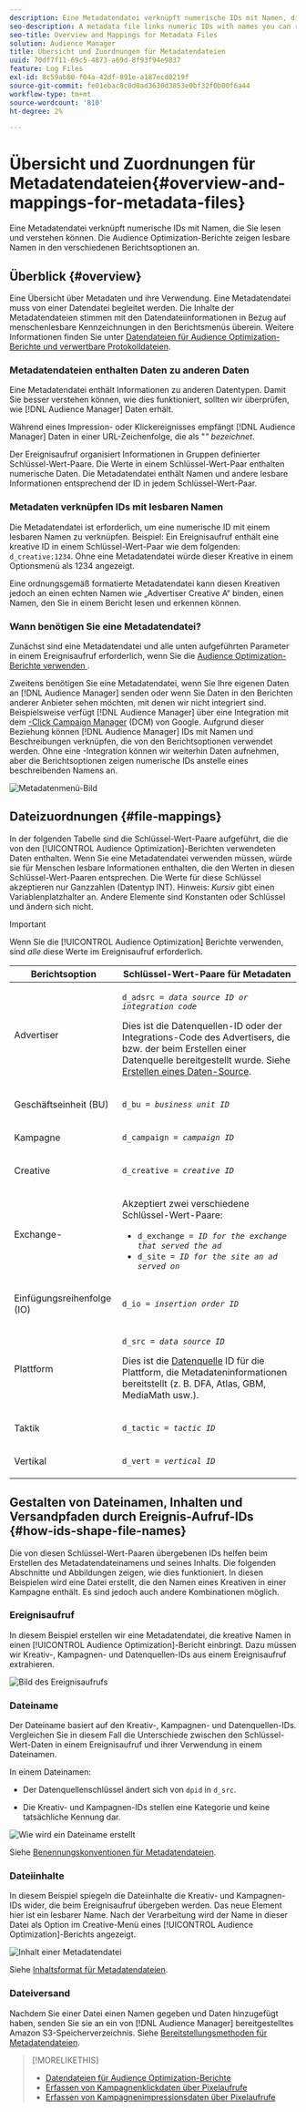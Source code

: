 ```yaml
---
description: Eine Metadatendatei verknüpft numerische IDs mit Namen, die Sie lesen und verstehen können. Die Audience Optimization-Berichte zeigen lesbare Namen in den verschiedenen Berichtsoptionen an.
seo-description: A metadata file links numeric IDs with names you can read and understand. The Audience Optimization reports display readable names in the various report options menus.
seo-title: Overview and Mappings for Metadata Files
solution: Audience Manager
title: Übersicht und Zuordnungen für Metadatendateien
uuid: 70df7f11-69c5-4873-a69d-8f93f94e9837
feature: Log Files
exl-id: 8c59ab80-f04a-42df-891e-a187ecd0219f
source-git-commit: fe01ebac8c0d0ad3630d3853e0bf32f0b00f6a44
workflow-type: tm+mt
source-wordcount: '810'
ht-degree: 2%

---
```


# Übersicht und Zuordnungen für Metadatendateien{#overview-and-mappings-for-metadata-files}

Eine Metadatendatei verknüpft numerische IDs mit Namen, die Sie lesen und verstehen können. Die Audience Optimization-Berichte zeigen lesbare Namen in den verschiedenen Berichtsoptionen an.

## Überblick {#overview}

Eine Übersicht über Metadaten und ihre Verwendung. Eine Metadatendatei muss von einer Datendatei begleitet werden. Die Inhalte der Metadatendateien stimmen mit den Datendateiinformationen in Bezug auf menschenlesbare Kennzeichnungen in den Berichtsmenüs überein. Weitere Informationen finden Sie unter [Datendateien für Audience Optimization-Berichte und verwertbare Protokolldateien](../../../reporting/audience-optimization-reports/metadata-files-intro/datafiles-intro.md).

### Metadatendateien enthalten Daten zu anderen Daten

Eine Metadatendatei enthält Informationen zu anderen Datentypen. Damit Sie besser verstehen können, wie dies funktioniert, sollten wir überprüfen, wie [!DNL Audience Manager] Daten erhält.

Während eines Impression- oder Klickereignisses empfängt [!DNL Audience Manager] Daten in einer URL-Zeichenfolge, die als &quot;*&quot; bezeichnet*.

Der Ereignisaufruf organisiert Informationen in Gruppen definierter Schlüssel-Wert-Paare. Die Werte in einem Schlüssel-Wert-Paar enthalten numerische Daten. Die Metadatendatei enthält Namen und andere lesbare Informationen entsprechend der ID in jedem Schlüssel-Wert-Paar.

### Metadaten verknüpfen IDs mit lesbaren Namen

Die Metadatendatei ist erforderlich, um eine numerische ID mit einem lesbaren Namen zu verknüpfen. Beispiel: Ein Ereignisaufruf enthält eine kreative ID in einem Schlüssel-Wert-Paar wie dem folgenden: `d_creative:1234`. Ohne eine Metadatendatei würde dieser Kreative in einem Optionsmenü als 1234 angezeigt.

Eine ordnungsgemäß formatierte Metadatendatei kann diesen Kreativen jedoch an einen echten Namen wie „Advertiser Creative A“ binden, einen Namen, den Sie in einem Bericht lesen und erkennen können.

### Wann benötigen Sie eine Metadatendatei?

Zunächst sind eine Metadatendatei und alle unten aufgeführten Parameter in einem Ereignisaufruf erforderlich, wenn Sie die [Audience Optimization-Berichte verwenden ](../../../reporting/audience-optimization-reports/audience-optimization-reports.md).

Zweitens benötigen Sie eine Metadatendatei, wenn Sie Ihre eigenen Daten an [!DNL Audience Manager] senden oder wenn Sie Daten in den Berichten anderer Anbieter sehen möchten, mit denen wir nicht integriert sind. Beispielsweise verfügt [!DNL Audience Manager] über eine Integration mit dem [-Click Campaign Manager](../../../reporting/audience-optimization-reports/aor-advertisers/import-dcm.md) (DCM) von Google. Aufgrund dieser Beziehung können [!DNL Audience Manager] IDs mit Namen und Beschreibungen verknüpfen, die von den Berichtsoptionen verwendet werden. Ohne eine -Integration können wir weiterhin Daten aufnehmen, aber die Berichtsoptionen zeigen numerische IDs anstelle eines beschreibenden Namens an.

![Metadatenmenü-Bild](/help/using/reporting/audience-optimization-reports/metadata-files-intro/assets/metadata_menu.png)

## Dateizuordnungen {#file-mappings}

In der folgenden Tabelle sind die Schlüssel-Wert-Paare aufgeführt, die die von den [!UICONTROL Audience Optimization]-Berichten verwendeten Daten enthalten. Wenn Sie eine Metadatendatei verwenden müssen, würde sie für Menschen lesbare Informationen enthalten, die den Werten in diesen Schlüssel-Wert-Paaren entsprechen. Die Werte für diese Schlüssel akzeptieren nur Ganzzahlen (Datentyp INT). Hinweis: *Kursiv* gibt einen Variablenplatzhalter an. Andere Elemente sind Konstanten oder Schlüssel und ändern sich nicht.

>[!IMPORTANT]
>
>Wenn Sie die [!UICONTROL Audience Optimization] Berichte verwenden, sind *alle* diese Werte im Ereignisaufruf erforderlich.

<table id="table_B2C8C493080E449CA71C4EF07D9476BD"> 
 <thead> 
  <tr> 
   <th colname="col1" class="entry"> Berichtsoption </th> 
   <th colname="col2" class="entry"> Schlüssel-Wert-Paare für Metadaten </th> 
  </tr> 
 </thead>
 <tbody> 
  <tr> 
   <td colname="col1"> <p>Advertiser </p> </td> 
   <td colname="col2"> <p> <code>d_adsrc = <i>data source ID or integration code</i></code> </p> <p>Dies ist die Datenquellen-ID oder der Integrations-Code des Advertisers, die bzw. der beim Erstellen einer Datenquelle bereitgestellt wurde. Siehe <a href="../../../features/manage-datasources.md#create-data-source"> Erstellen eines Daten-Source</a>. </p> </td> 
  </tr> 
  <tr> 
   <td colname="col1"> <p>Geschäftseinheit (BU) </p> </td> 
   <td colname="col2"> <p> <code>d_bu = <i>business unit ID</i></code> </p> </td> 
  </tr> 
  <tr> 
   <td colname="col1"> <p>Kampagne </p> </td> 
   <td colname="col2"> <p> <code>d_campaign = <i>campaign ID</i></code> </p> </td> 
  </tr> 
  <tr> 
   <td colname="col1"> <p>Creative </p> </td> 
   <td colname="col2"> <p> <code>d_creative = <i>creative ID</i></code> </p> </td> 
  </tr> 
  <tr> 
   <td colname="col1"> <p>Exchange- </p> </td> 
   <td colname="col2"> <p>Akzeptiert zwei verschiedene Schlüssel-Wert-Paare: </p> 
    <ul id="ul_3B3B751A8A134096B0912E81A0983B9D"> 
     <li id="li_57BAC45A7B274AB695945E174A4D8A35"> <code>d_exchange = <i>ID for the exchange that served the ad</i></code> </li> 
     <li id="li_CCDF00DE59D3451C8EF590DD3E1A806D"> <code>d_site = <i>ID for the site an ad served on</i></code> </li> 
    </ul> </td> 
  </tr> 
  <tr> 
   <td colname="col1"> <p>Einfügungsreihenfolge (IO) </p> </td> 
   <td colname="col2"> <p> <code>d_io = <i>insertion order ID</i></code> </p> </td> 
  </tr> 
  <tr> 
   <td colname="col1"> <p>Plattform </p> </td> 
   <td colname="col2"> <p> <code>d_src = <i>data source ID</i></code> </p> <p>Dies ist die <a href="../../../features/datasources-list-and-settings.md#data-sources-list-and-settings"> Datenquelle</a> ID für die Plattform, die Metadateninformationen bereitstellt (z. B. DFA, Atlas, GBM, MediaMath usw.). </p> </td> 
  </tr> 
  <tr> 
   <td colname="col1"> <p>Taktik </p> </td> 
   <td colname="col2"> <p> <code>d_tactic = <i>tactic ID</i></code> </p> </td> 
  </tr> 
  <tr> 
   <td colname="col1"> <p>Vertikal </p> </td> 
   <td colname="col2"> <p> <code>d_vert = <i>vertical ID</i></code> </p> </td> 
  </tr> 
 </tbody> 
</table>

## Gestalten von Dateinamen, Inhalten und Versandpfaden durch Ereignis-Aufruf-IDs {#how-ids-shape-file-names}

Die von diesen Schlüssel-Wert-Paaren übergebenen IDs helfen beim Erstellen des Metadatendateinamens und seines Inhalts. Die folgenden Abschnitte und Abbildungen zeigen, wie dies funktioniert. In diesen Beispielen wird eine Datei erstellt, die den Namen eines Kreativen in einer Kampagne enthält. Es sind jedoch auch andere Kombinationen möglich.

### Ereignisaufruf

In diesem Beispiel erstellen wir eine Metadatendatei, die kreative Namen in einen [!UICONTROL Audience Optimization]-Bericht einbringt. Dazu müssen wir Kreativ-, Kampagnen- und Datenquellen-IDs aus einem Ereignisaufruf extrahieren.

![Bild des Ereignisaufrufs](/help/using/reporting/audience-optimization-reports/metadata-files-intro/assets/metadata_file_event.png)

### Dateiname

Der Dateiname basiert auf den Kreativ-, Kampagnen- und Datenquellen-IDs. Vergleichen Sie in diesem Fall die Unterschiede zwischen den Schlüssel-Wert-Daten in einem Ereignisaufruf und ihrer Verwendung in einem Dateinamen.

In einem Dateinamen:

* Der Datenquellenschlüssel ändert sich von `dpid` in `d_src`.

* Die Kreativ- und Kampagnen-IDs stellen eine Kategorie und keine tatsächliche Kennung dar.

![Wie wird ein Dateiname erstellt](/help/using/reporting/audience-optimization-reports/metadata-files-intro/assets/metadata_file_name.png)

Siehe [Benennungskonventionen für Metadatendateien](../../../reporting/audience-optimization-reports/metadata-files-intro/metadata-file-names.md).

### Dateiinhalte

In diesem Beispiel spiegeln die Dateiinhalte die Kreativ- und Kampagnen-IDs wider, die beim Ereignisaufruf übergeben werden. Das neue Element hier ist ein lesbarer Name. Nach der Verarbeitung wird der Name in dieser Datei als Option im Creative-Menü eines [!UICONTROL Audience Optimization]-Berichts angezeigt.

![Inhalt einer Metadatendatei](/help/using/reporting/audience-optimization-reports/metadata-files-intro/assets/metadata_file_contents.png)

Siehe [Inhaltsformat für Metadatendateien](../../../reporting/audience-optimization-reports/metadata-files-intro/metadata-file-contents.md).

### Dateiversand

Nachdem Sie einer Datei einen Namen gegeben und Daten hinzugefügt haben, senden Sie sie an ein von [!DNL Audience Manager] bereitgestelltes Amazon S3-Speicherverzeichnis. Siehe [Bereitstellungsmethoden für Metadatendateien](../../../reporting/audience-optimization-reports/metadata-files-intro/metadata-delivery-methods.md).

>[!MORELIKETHIS]
>
>* [Datendateien für Audience Optimization-Berichte](../../../reporting/audience-optimization-reports/metadata-files-intro/datafiles-intro.md)
>* [Erfassen von Kampagnenklickdaten über Pixelaufrufe](../../../integration/media-data-integration/click-data-pixels.md)
>* [Erfassen von Kampagnenimpressionsdaten über Pixelaufrufe](../../../integration/media-data-integration/impression-data-pixels.md)
